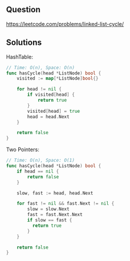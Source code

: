 ## Question

https://leetcode.com/problems/linked-list-cycle/

## Solutions

HashTable:

```go
// Time: O(n), Space: O(n)
func hasCycle(head *ListNode) bool {
	visited := map[*ListNode]bool{}

	for head != nil {
		if visited[head] {
			return true
		}
		visited[head] = true
		head = head.Next
	}

	return false
}
```

Two Pointers:

```go
// Time: O(n), Space: O(1)
func hasCycle(head *ListNode) bool {
	if head == nil {
		return false
	}

	slow, fast := head, head.Next

	for fast != nil && fast.Next != nil {
		slow = slow.Next
		fast = fast.Next.Next
    	if slow == fast {
          return true
   		}
	}

	return false
}
```
